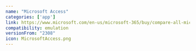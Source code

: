```yaml
---
name: "Microsoft Access"
categories: ['app']
link: https://www.microsoft.com/en-us/microsoft-365/buy/compare-all-microsoft-365-products
compatibility: emulation
versionFrom: "2308"
icon: MicrosoftAccess.png
---
```


